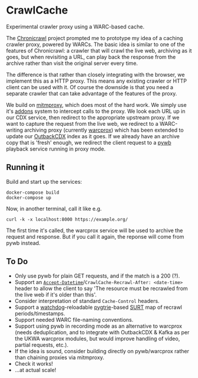 # CrawlCache
Experimental crawler proxy using a WARC-based cache.

The [Chronicrawl](https://github.com/nla/chronicrawl) project prompted me to prototype my idea of a caching crawler proxy, powered by WARCs. The basic idea is similar to one of the features of Chronicrawl: a crawler that will crawl the live web, archiving as it goes, but when revisiting a URL, can play back the response from the archive rather than visit the original server every time.

The difference is that rather than closely integrating with the browser, we implement this as a HTTP proxy. This means any existing crawler or HTTP client can be used with it. Of course the downside is that you need a separate crawler that can take advantage of the features of the proxy.

We build on [mitmproxy](https://mitmproxy.org/), which does most of the hard work. We simply use it's [addons](https://docs.mitmproxy.org/stable/addons-overview/) system to intercept calls to the proxy. We look each URL up in our CDX service, then redirect to the appropriate upstream proxy. If we want to capture the request from the live web, we redirect to a WARC-writing archiving proxy (currently [warcprox](https://github.com/internetarchive/warcprox)) which has been extended to update our [OutbackCDX](https://github.com/nla/outbackcdx) index as it goes.  If we already have an archive copy that is 'fresh' enough, we redirect the client request to a [pywb](https://github.com/webrecorder/pywb/) playback service running in proxy mode. 

## Running it

Build and start up the services:

```
docker-compose build
docker-compose up
```
Now, in another terminal, call it like e.g.

```
curl -k -x localhost:8000 https://example.org/
```

The first time it's called, the warcprox service will be used to archive the request and response. But if you call it again, the reponse will come from pywb instead.


## To Do

- Only use pywb for plain GET requests, and if the match is a 200 (?).
- Support an [`Accept-Datetime`](https://mementoweb.org/guide/rfc/#overview-datetime-conneg)/`CrawlCache-Recrawl-After: <date-time>` header to allow the client to say 'The resource must be recrawled from the live web if it's older than this'.
- Consider interpretation of standard `Cache-Control` headers.
- Support a [watchdog](https://pypi.org/project/watchdog/)-reloadable [pygtrie](https://github.com/google/pygtrie#pygtrie)-based [SURT](https://github.com/iipc/urlcanon/blob/master/python/urlcanon/canon.py#L530) map of recrawl periods/timestamps.
- Support needed WARC file-naming conventions.
- Support using pywb in recording mode as an alternative to warcprox (needs deduplication, and to integrate with OutbackCDX & Kafka as per the UKWA warcprox modules, but would improve handling of video, partial requests, etc.).
- If the idea is sound, consider building directly on pywb/warcprox rather than chaining proxies via mitmproxy.
- Check it works!
- ...at actual scale!


